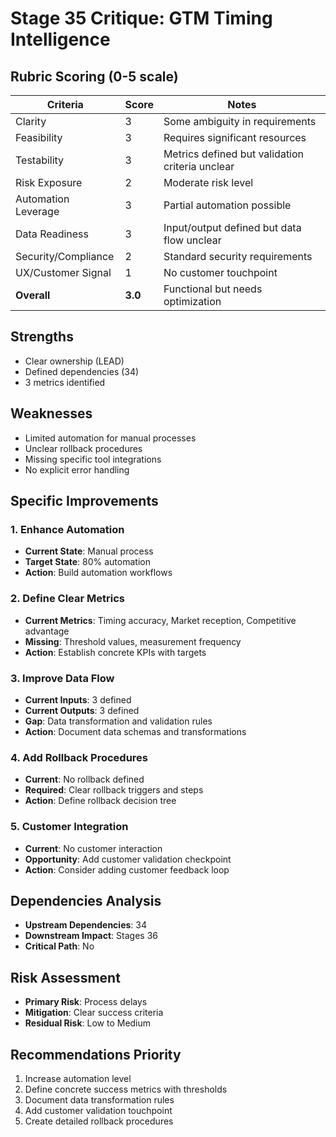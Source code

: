 # Stage 35 Critique: GTM Timing Intelligence

## Rubric Scoring (0-5 scale)

| Criteria | Score | Notes |
|----------|-------|-------|
| Clarity | 3 | Some ambiguity in requirements |
| Feasibility | 3 | Requires significant resources |
| Testability | 3 | Metrics defined but validation criteria unclear |
| Risk Exposure | 2 | Moderate risk level |
| Automation Leverage | 3 | Partial automation possible |
| Data Readiness | 3 | Input/output defined but data flow unclear |
| Security/Compliance | 2 | Standard security requirements |
| UX/Customer Signal | 1 | No customer touchpoint |
| **Overall** | **3.0** | Functional but needs optimization |

## Strengths
- Clear ownership (LEAD)
- Defined dependencies (34)
- 3 metrics identified

## Weaknesses
- Limited automation for manual processes
- Unclear rollback procedures
- Missing specific tool integrations
- No explicit error handling

## Specific Improvements

### 1. Enhance Automation
- **Current State**: Manual process
- **Target State**: 80% automation
- **Action**: Build automation workflows

### 2. Define Clear Metrics
- **Current Metrics**: Timing accuracy, Market reception, Competitive advantage
- **Missing**: Threshold values, measurement frequency
- **Action**: Establish concrete KPIs with targets

### 3. Improve Data Flow
- **Current Inputs**: 3 defined
- **Current Outputs**: 3 defined
- **Gap**: Data transformation and validation rules
- **Action**: Document data schemas and transformations

### 4. Add Rollback Procedures
- **Current**: No rollback defined
- **Required**: Clear rollback triggers and steps
- **Action**: Define rollback decision tree

### 5. Customer Integration
- **Current**: No customer interaction
- **Opportunity**: Add customer validation checkpoint
- **Action**: Consider adding customer feedback loop

## Dependencies Analysis
- **Upstream Dependencies**: 34
- **Downstream Impact**: Stages 36
- **Critical Path**: No

## Risk Assessment
- **Primary Risk**: Process delays
- **Mitigation**: Clear success criteria
- **Residual Risk**: Low to Medium

## Recommendations Priority
1. Increase automation level
2. Define concrete success metrics with thresholds
3. Document data transformation rules
4. Add customer validation touchpoint
5. Create detailed rollback procedures